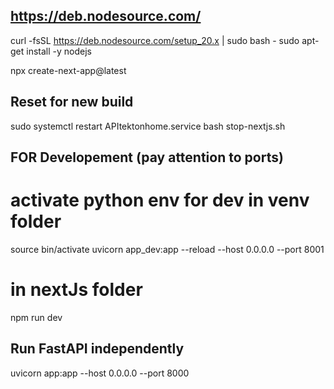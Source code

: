 ## https://deb.nodesource.com/
curl -fsSL https://deb.nodesource.com/setup_20.x | sudo bash -
sudo apt-get install -y nodejs

npx create-next-app@latest

## Reset for new build
sudo systemctl restart APItektonhome.service
bash stop-nextjs.sh

## FOR Developement (pay attention to ports)
# activate python env for dev in venv folder
source bin/activate
uvicorn app_dev:app --reload --host 0.0.0.0 --port 8001
# in nextJs folder
npm run dev 


## Run FastAPI independently
uvicorn app:app --host 0.0.0.0 --port 8000